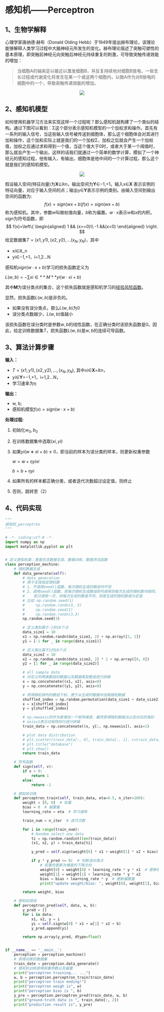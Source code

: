 # 感知机——Perceptron

## 1、生物学解释

心理学家唐纳德·赫布（Donald Olding Hebb）于1949年提出赫布理论，该理论能够解释人类学习过程中大脑神经元所发生的变化。赫布理论描述了突触可塑性的基本原理，即突触前神经元向突触后神经元持续重复的刺激，可导致突触传递效能的增加：

> 当细胞A的轴突足以接近以激发细胞B，并反复持续地对细胞B放电，一些生长过程或代谢变化将发生在某一个或这两个细胞内，以致A作为对B放电的细胞中的一个，导致突触传递效能的增加。

<p align="center">
  <img src="./images/perceptron1.png"/>
</p>



## 2、感知机模型

如何使用机器学习方法来实现这样一个过程呢？那么感知机就构建了一个类似的结构。通过下图可以看到：Σ这个部分表示感知机模型的一个加权求和操作。首先有一系列的输入信号，当这些输入信号被传送到细胞体，那么这个细胞体会对其进行加和操作，这个加和实际上就是我们的一个加权Σ，加权之后就会产生一个加权值，加权之后通过求和得到一个值，当这个值大于0时，或者大于某一个阈值时，那么就会产生一个输出，这样的话我们就通过一个简单的数学计算，模拟了一个神经元的感知过程，他有输入，有输出，细胞体是他中间的一个计算过程，那么这个就是我们的感知机模型。

<p align="center">
  <img src="./images/perceptron2.png"/>
</p>



假设输入空间(特征向量)为**X**⊆ℝn，输出空间为**Y**∈−1,+1。输入x∈**X** 表示实例的特征向量，对应于输入空间的点；输出y∈**Y**表示示例的类别。由输入空间到输出空间的函数为:
$$
f(x)=sign(wx+b)f(x)=sign(wx+b)
$$
称为感知机。其中，参数$w$叫做权值向量，$b$称为偏置。$w·x$表示$w$和$x$的内积。$sign$为符号函数，即 
$$
f(x)=\left\{
\begin{aligned}
1 && (x>=0)\\
-1 &&(x<0)
\end{aligned}
\right.
$$
给定数据集$T=(x1,y1),(x2,y2),...(x_N,y_N)$，其中

- xi∈ℝ_n
- yi∈−1,+1，i=1,2...N

感知机$sign(w·x+b)$学习的损失函数定义为

$L(w,b)=−∑xi∈**M**yi(w⋅xi+b)$

其中**M**为误分类点的集合，这个损失函数就是感知机学习的[经验风险函数](https://gitee.com/link?target=https%3A%2F%2Fblog.csdn.net%2Fzhzhx1204%2Farticle%2Fdetails%2F70163099)。

显然，损失函数$L(w,b)$是非负的。

- 如果没有误分类点，那么$L(w,b)$为0
- 误分类点数越少，$L(w,b)$值越小

该损失函数在误分类时是参数$w,b$的线性函数，在正确分类时该损失函数是0。因此，给定训练数据集$T$，损失函数$L(w,b)$是$w,b$的连续可导函数。

## 3、算法计算步骤

**输入：**

- $T=(x1,y1),(x2,y2),...,(x_N,y_N)$, 其中xi∈**X**=ℝn，
- yi∈**Y**=−1,+1，i=1,2...N，
- 学习速率为η

**输出：**

- w, b;
- 感知机模型$f(x)=sign(w·x+b)$

**处理过程:**

1. 初始化$w_0,b_0$

2. 在训练数据集中选取$(xi,yi)$

3. 如果$yi(w∗xi+b)≤0$，即当前的样本为误分类的样本，则更新权重参数

   $w=w+ηyixi$

   $b=b+ηyi$

4. 如果所有的样本都正确分类，或者迭代次数超过设定值，则终止

5. 否则，跳转至（2）

## 4、代码实现

```python
"""
感知机_perceptron
"""

# -*- coding:utf-8 -*-
import numpy as np
import matplotlib.pyplot as plt


# 定义感知机类：里面包含数据生成、数据训练、数据测试函数
class perception_machine:
    # 随机数据生成
    def data_generate(self):
        # data generation
        # 用于生成指定随机数
        # 1、不调用seed()函数，每次随机生成的数组均不同
        # 2、调用seed()函数，若每次随机生成数组前均调用则每次生成的随机数均相同，
        #    若只调用一次，则每次生成的数值不同，但是生成的随机数值为定值
        # 比如 np.random.seed(1)
        #     np.random.randn(3, 3)
        #     np.random.seed(1)
        #     np.random.randn(3,3)
        np.random.seed(3)

        # 定义类别属于-1的10个点
        data_size1 = 10
        x1 = np.random.randn(data_size1, 2) + np.array([2, 2])
        y1 = [-1 for _ in range(data_size1)]

        # 定义类比属于1的10个点
        data_size2 = 10
        x2 = np.random.randn(data_size2, 2) * 2 + np.array([8, 8])
        y2 = [1 for _ in range(data_size2)]

        # all sample data
        # 对定义的两类数组的数据以及数据类型数组进行拼接
        x = np.concatenate((x1, x2), axis=0)
        y = np.concatenate((y1, y2), axis=0)

        # 获得随机排列的数组下标，便于从生成的数据中选取随机数据
        shuffled_index = np.random.permutation(data_size1 + data_size2)
        x = x[shuffled_index]
        y = y[shuffled_index]

        # np.newaxis的作为是增加一个矩阵维度，最终获得随机数据点以及对应的类别
        # axis=1表示对矩阵的行进行拼接
        train_data = np.concatenate((x, y[:, np.newaxis]), axis=1)

        # plot data distribution
        # plt.scatter(train_data[:, 0], train_data[:, 1], c=train_data[:, 2], marker='o')
        # plt.title("database")
        # plt.show()
        return train_data

    # 符号函数
    def sign(self, v):
        if v > 0:
            return 1
        else:
            return -1

    # 感知机训练
    def perceptron_train(self, train_data, eta=0.5, n_iter=100):
        weight = [0, 0]  # 权重
        bias = 0  # 偏置量
        learning_rate = eta  # 学习速率

        train_num = n_iter  # 迭代次数

        for i in range(train_num):
            # Random select one data
            ti = np.random.randint(len(train_data))
            (x1, x2, y) = train_data[ti]

            y_pred = self.sign(weight[0] * x1 + weight[1] * x2 + bias)

            if y * y_pred <= 0:  # 判断误分类点
                # 权重的更新为梯度的下降方向
                weight[0] = weight[0] + learning_rate * y * x1  # 更新权重
                weight[1] = weight[1] + learning_rate * y * x2
                bias = bias + learning_rate * y  # 更新偏置量
                print("update weight/bias: ", weight[0], weight[1], bias)

        return weight, bias

    # 感知机预测
    def perceptron_pred(self, data, w, b):
        y_pred = []
        for i in data:
            x1, x2, y = i
            yi = self.sign(w[0] * x1 + w[1] * x2 + b)
            y_pred.append(yi)

        return np.array(y_pred, dtype=float)


if __name__ == '__main__':
    perception = perception_machine()
    # 获得训练的数据集
    train_date = perception.data_generate()
    # 感知机训练获得权重参数以及偏置
    print("perceptron training... ...")
    w, b = perception.perceptron_train(train_date)
    print("perceptron train ending!")
    print("perceptron weigh is", w)
    print("perception bias is ", b)
    y_pre = perception.perceptron_pred(train_date, w, b)
    print("ground-truth data is ", train_date[:, 2])
    print("prediction result is", y_pre)


```







